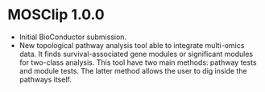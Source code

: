 # MOSClip 1.0.0

* Initial BioConductor submission.
* New topological pathway analysis tool able to integrate multi-omics data. It 
finds survival-associated gene modules or significant modules for two-class 
analysis. This tool have two main methods: pathway tests and module tests. 
The latter method allows the user to dig inside the pathways itself.